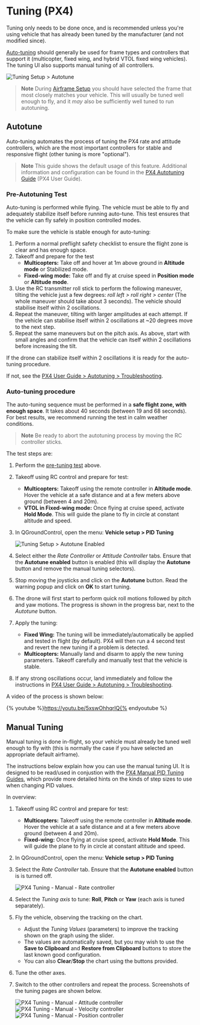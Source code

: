 # Tuning (PX4)

Tuning only needs to be done once, and is recommended unless you're using vehicle that has already been tuned by the manufacturer (and not modified since).

[Auto-tuning](#autotune) should generally be used for frame types and controllers that support it (multicopter, fixed wing, and hybrid VTOL fixed wing vehicles). The tuning UI also supports manual tuning of all controllers.

![Tuning Setup > Autotune](../../assets/setup/tuning/px4_autotune_hero.png)

> **Note** During [Airframe Setup](../config/airframe.md) you should have selected the frame that most closely matches your vehicle. This will usually be tuned well enough to fly, and it *may* also be sufficiently well tuned to run autotuning.

## Autotune

Auto-tuning automates the process of tuning the PX4 rate and attitude controllers, which are the most important controllers for stable and responsive flight (other tuning is more "optional").

> **Note** This guide shows the default usage of this feature. Additional information and configuration can be found in the [PX4 Autotuning Guide](http://docs.px4.io/master/en/config/autotune.html) (PX4 User Guide).

<span></span>

### Pre-Autotuning Test

Auto-tuning is performed while flying. The vehicle must be able to fly and adequately stabilize itself before running auto-tune. This test ensures that the vehicle can fly safely in position controlled modes.

To make sure the vehicle is stable enough for auto-tuning:

1. Perform a normal preflight safety checklist to ensure the flight zone is clear and has enough space.
2. Takeoff and prepare for the test 
    - **Multicopters:** Take off and hover at 1m above ground in **Altitude mode** or Stabilized mode.
    - **Fixed-wing mode:** Take off and fly at cruise speed in **Position mode** or **Altitude mode**.
3. Use the RC transmitter roll stick to perform the following maneuver, tilting the vehicle just a few degrees: *roll left > roll right > center* (The whole maneuver should take about 3 seconds). The vehicle should stabilise itself within 2 oscillations.
4. Repeat the maneuver, tilting with larger amplitudes at each attempt. If the vehicle can stabilise itself within 2 oscillations at ~20 degrees move to the next step.
5. Repeat the same maneuvers but on the pitch axis. As above, start with small angles and confirm that the vehicle can itself within 2 oscillations before increasing the tilt.

If the drone can stabilize itself within 2 oscillations it is ready for the auto-tuning procedure.

If not, see the [PX4 User Guide > Autotuning > Troubleshooting](http://docs.px4.io/master/en/config/autotune.html#troubleshooting).

### Auto-tuning procedure

The auto-tuning sequence must be performed in a **safe flight zone, with enough space**. It takes about 40 seconds (between 19 and 68 seconds). For best results, we recommend running the test in calm weather conditions.

> **Note** Be ready to abort the autotuning process by moving the RC controller sticks.

The test steps are:

1. Perform the [pre-tuning test](#pre-tuning-test) above.
2. Takeoff using RC control and prepare for test: 
    - **Multicopters:** Takeoff using the remote controller in **Altitude mode**. Hover the vehicle at a safe distance and at a few meters above ground (between 4 and 20m).
    - **VTOL in Fixed-wing mode:** Once flying at cruise speed, activate **Hold Mode**. This will guide the plane to fly in circle at constant altitude and speed.

3. In QGroundControl, open the menu: **Vehicle setup > PID Tuning**
    
    ![Tuning Setup > Autotune Enabled](../../assets/setup/tuning/px4_autotune.png)

4. Select either the *Rate Controller* or *Attitude Controller* tabs. Ensure that the **Autotune enabled** button is enabled (this will display the **Autotune** button and remove the manual tuning selectors).

5. Stop moving the joysticks and click on the **Autotune** button. Read the warning popup and click on **OK** to start tuning.
6. The drone will first start to perform quick roll motions followed by pitch and yaw motions. The progress is shown in the progress bar, next to the *Autotune* button.
7. Apply the tuning: 
    - **Fixed Wing:** The tuning will be immediately/automatically be applied and tested in flight (by default). PX4 will then run a 4 second test and revert the new tuning if a problem is detected.
    - **Multicopters:** Manually land and disarm to apply the new tuning parameters. Takeoff carefully and manually test that the vehicle is stable.
8. If any strong oscillations occur, land immediately and follow the instructions in [PX4 User Guide > Autotuning > Troubleshooting](http://docs.px4.io/master/en/config/autotune.html#troubleshooting).

  


A video of the process is shown below:

{% youtube %}https://youtu.be/5xswOhhqrIQ{% endyoutube %}

## Manual Tuning

Manual tuning is done in-flight, so your vehicle must already be tuned well enough to fly with (this is normally the case if you have selected an appropriate default airframe).

The instructions below explain how you can use the manual tuning UI. It is designed to be read/used in conjustion with the [PX4 Manual PID Tuning Guides](http://docs.px4.io/master/en/config/autotune.html#see-also), which provide more detailed hints on the kinds of step sizes to use when changing PID values.

In overview:

1. Takeoff using RC control and prepare for test: 
    - **Multicopters:** Takeoff using the remote controller in **Altitude mode**. Hover the vehicle at a safe distance and at a few meters above ground (between 4 and 20m).
    - **Fixed-wing:** Once flying at cruise speed, activate **Hold Mode**. This will guide the plane to fly in circle at constant altitude and speed.
2. In QGroundControl, open the menu: **Vehicle setup > PID Tuning**
3. Select the *Rate Controller* tab. Ensure that the **Autotune enabled** button is is turned off.
    
    ![PX4 Tuning - Manual - Rate controller](../../assets/setup/tuning/px4_copter_manual_rate.png)

4. Select the *Tuning axis* to tune: **Roll**, **Pitch** or **Yaw** (each axis is tuned separately).

5. Fly the vehicle, observing the tracking on the chart. 
    - Adjust the *Tuning Values* (parameters) to improve the tracking shown on the graph using the slider.
    - The values are automatically saved, but you may wish to use the **Save to Clipboard** and **Restore from Clipboard** buttons to store the last known good configuration.
    - You can also **Clear**/**Stop** the chart using the buttons provided.
6. Tune the other axes.
7. Switch to the other controllers and repeat the process. Screenshots of the tuning pages are shown below.
    
    ![PX4 Tuning - Manual - Attitude controller](../../assets/setup/tuning/px4_copter_manual_attitude.png) ![PX4 Tuning - Manual - Velocity controller](../../assets/setup/tuning/px4_copter_manual_velocity.png) ![PX4 Tuning - Manual - Position controller](../../assets/setup/tuning/px4_copter_manual_velocity.png)